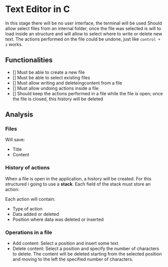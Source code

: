 # Text Editor in C

In this stage there will be no user interface, the terminal will be used
Should allow select files from an internal folder, once the file was selected is will to load inside an structure and will allow to select where to write or delete new text. The actions performed on the file could be undone, just like `control + z` works.

## Functionalities
- [] Must be able to create a new file
- [] Must be able to select existing files
- [] Must allow writing and deleteingcontent from a file
- [] Must allow undoing actions inside a file
- [] Should keep the actions performed in a file while the file is open; once the file is closed, this history will be deleted

## Analysis 

### Files

Will save:

- Title
- Content

### History of actions 
When a file is open in the application, a history will be created. 
For this structured i going to use a **stack**. Each field of the stack must store an action:

Each action will contain: 

- Type of action
- Data added or deleted
- Position where data was deleted or inserted

### Operations in a file

- Add content: Select a position and insert some text
- Delete content: Select a position and specify the number of characters to delete. The content will be deleted starting from the selected position and moving to the left the specified number of characters.
